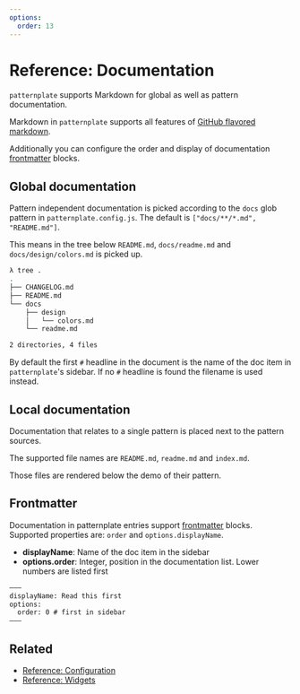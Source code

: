 ```yaml
---
options:
  order: 13
---
```


# Reference: Documentation

`patternplate` supports Markdown for global as well as pattern documentation.

Markdown in `patternplate` supports all features of [GitHub flavored markdown][github-flavored-markdown].

Additionally you can configure the order and display of documentation [frontmatter][frontmatter] blocks.

## Global documentation

Pattern independent documentation is picked according to the `docs` glob pattern
in `patternplate.config.js`. The default is `["docs/**/*.md", "README.md"]`. 

This means in the tree below `README.md`, `docs/readme.md` and `docs/design/colors.md`
is picked up.

```bash
λ tree .
.
├── CHANGELOG.md
├── README.md
└── docs
    ├── design
    │   └── colors.md
    └── readme.md

2 directories, 4 files
```

By default the first `#` headline in the document is the name of the doc item in `patternplate`'s sidebar. If no `#` headline is found the filename is used instead. 

## Local documentation

Documentation that relates to a single pattern  is placed next to the pattern sources.

The supported file names are `README.md`, `readme.md` and `index.md`. 

Those files are rendered below the demo of their pattern.

## Frontmatter 

Documentation in patternplate entries support [frontmatter][frontmatter] blocks. Supported
properties are: `order` and `options.displayName`.

* **displayName**: Name of the doc item in the sidebar
* **options.order**: Integer, position in the documentation list. Lower numbers are listed first

```md
–––
displayName: Read this first
options:
  order: 0 # first in sidebar
–––
```

## Related

* [Reference: Configuration](./doc/docs/reference/configuration)
* [Reference: Widgets](./doc/docs/reference/widgets)

[frontmatter]: https://jekyllrb.com/docs/frontmatter/
[github-flavored-markdown]: https://guides.github.com/features/mastering-markdown/
